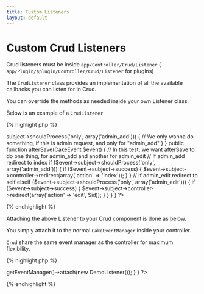 ```yaml
---
title: Custom Listeners
layout: default
---
```


# Custom Crud Listeners

Crud listeners must be inside `app/Controller/Crud/Listener` ( `app/Plugin/$plugin/Controller/Crud/Listener` for plugins)

The `CrudListener` class provides an implementation of all the available callbacks you can listen for in Crud.

You can override the methods as needed inside your own Listener class.

Below is an example of a `CrudListener`

{% highlight php %}
<?php
App::uses('CrudListener', 'Crud.Controller/Crud');

class DemoListener extends CrudListener {

	public function beforeRender(CakeEvent $event) {
		// Check about this is admin, and about this function should be process for this action
		if ($event->subject->shouldProcess('only', array('admin_add'))) {
			// We only wanna do something, if this is admin request, and only for "admin_add"
		}
	}

	public function afterSave(CakeEvent $event) {
		// In this test, we want afterSave to do one thing, for admin_add and another for admin_edit
		// If admin_add redirect to index
		if ($event->subject->shouldProcess('only', array('admin_add'))) {
			if ($event->subject->success) {
				$event->subject->controller->redirect(array('action' => 'index'));
			}
		}

		// If admin_edit redirect to self
		elseif ($event->subject->shouldProcess('only', array('admin_edit'))) {
			if ($event->subject->success) {
				$event->subject->controller->redirect(array('action' => 'edit', $id));
			}
		}
	}
}
?>
{% endhighlight %}

Attaching the above Listener to your Crud component is done as below.

You simply attach it to the normal `CakeEventManager` inside your controller.

`Crud` share the same event manager as the controller for maximum flexibility.

{% highlight php %}
<?php
App::uses('DemoListener', 'Controller/Crud/Listener');

class DemoController extends AppController {

	public function beforeFilter() {
		$this->getEventManager()->attach(new DemoListener());
	}

}
?>
{% endhighlight %}
